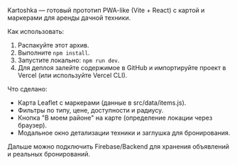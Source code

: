 Kartoshka — готовый прототип PWA-like (Vite + React) с картой и маркерами для аренды дачной техники.

Как использовать:
1. Распакуйте этот архив.
2. Выполните `npm install`.
3. Запустите локально: `npm run dev`.
4. Для деплоя залейте содержимое в GitHub и импортируйте проект в Vercel (или используйте Vercel CLI).

Что сделано:
- Карта Leaflet с маркерами (данные в src/data/items.js).
- Фильтры по типу, цене, доступности и радиусу.
- Кнопка "В моем районе" на карте (определение локации через браузер).
- Модальное окно детализации техники и заглушка для бронирования.

Дальше можно подключить Firebase/Backend для хранения объявлений и реальных бронирований.
